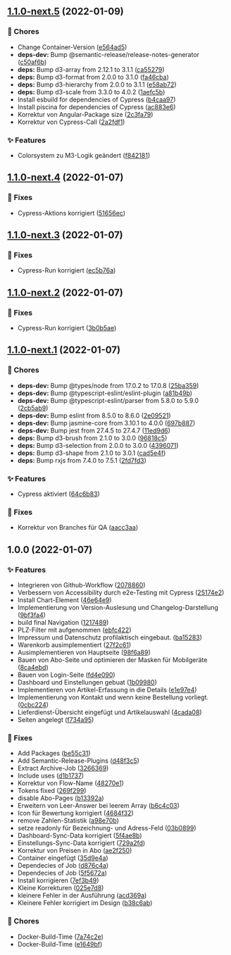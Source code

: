 ## [1.1.0-next.5](https://github.com/DailyBreakfast/www/compare/v1.1.0-next.4...v1.1.0-next.5) (2022-01-09)


### :repeat: Chores

* Change Container-Version ([e564ad5](https://github.com/DailyBreakfast/www/commit/e564ad56145b67e4735260cb9fa427ad66281162))
* **deps-dev:** Bump @semantic-release/release-notes-generator ([c50af6b](https://github.com/DailyBreakfast/www/commit/c50af6bc00a454e09d73a384c9afc5296a95fa07))
* **deps:** Bump d3-array from 2.12.1 to 3.1.1 ([ca55279](https://github.com/DailyBreakfast/www/commit/ca55279cfeb465d74b98713ea52c8ba267e2dd88))
* **deps:** Bump d3-format from 2.0.0 to 3.1.0 ([fa46cba](https://github.com/DailyBreakfast/www/commit/fa46cba3939eb2adcfa86ed17c1ee1c329b4ad9d))
* **deps:** Bump d3-hierarchy from 2.0.0 to 3.1.1 ([e58ab72](https://github.com/DailyBreakfast/www/commit/e58ab72233d2e3b27b97f6f4c919d3cfe1b5caa5))
* **deps:** Bump d3-scale from 3.3.0 to 4.0.2 ([1aefc5b](https://github.com/DailyBreakfast/www/commit/1aefc5bac09fb39c599b5cd5d0c2dcd4aeb914ee))
* Install esbuild for dependencies of Cypress ([b4caa97](https://github.com/DailyBreakfast/www/commit/b4caa97a227102e8810b47b04cc52a690462676e))
* Install piscina for dependencies of Cypress ([ac883e6](https://github.com/DailyBreakfast/www/commit/ac883e6e3287b390af791b1d9e57faeb73a98396))
* Korrektur von Angular-Package size ([2c3fa79](https://github.com/DailyBreakfast/www/commit/2c3fa79998c0b2040ce27a78e6b7a1a2a747b99f))
* Korrektur von Cypress-Call ([2a2fdf1](https://github.com/DailyBreakfast/www/commit/2a2fdf1e01668acffd7ae55a50fd292643a5d14b))


### :sparkles: Features

* Colorsystem zu M3-Logik geändert ([f842181](https://github.com/DailyBreakfast/www/commit/f8421810351236eeb5927374ab923a97c74facfa))

## [1.1.0-next.4](https://github.com/DailyBreakfast/www/compare/v1.1.0-next.3...v1.1.0-next.4) (2022-01-07)


### :bug: Fixes

* Cypress-Aktions korrigiert ([51656ec](https://github.com/DailyBreakfast/www/commit/51656ecee210d181f7c01d11ad1b4f360dc5f27b))

## [1.1.0-next.3](https://github.com/DailyBreakfast/www/compare/v1.1.0-next.2...v1.1.0-next.3) (2022-01-07)


### :bug: Fixes

* Cypress-Run korrigiert ([ec5b76a](https://github.com/DailyBreakfast/www/commit/ec5b76abfacbfbcacd73d033c05e0d3ca846f8ed))

## [1.1.0-next.2](https://github.com/DailyBreakfast/www/compare/v1.1.0-next.1...v1.1.0-next.2) (2022-01-07)


### :bug: Fixes

* Cypress-Run korrigiert ([3b0b5ae](https://github.com/DailyBreakfast/www/commit/3b0b5ae7ece4507dda97380399d77e0dd67811f6))

## [1.1.0-next.1](https://github.com/DailyBreakfast/www/compare/v1.0.0...v1.1.0-next.1) (2022-01-07)


### :repeat: Chores

* **deps-dev:** Bump @types/node from 17.0.2 to 17.0.8 ([25ba359](https://github.com/DailyBreakfast/www/commit/25ba359b0e18bf5d64bfa4750eae38325ae5ed43))
* **deps-dev:** Bump @typescript-eslint/eslint-plugin ([a81b49b](https://github.com/DailyBreakfast/www/commit/a81b49b38c13374d90c2c879e067b0695df33c46))
* **deps-dev:** Bump @typescript-eslint/parser from 5.8.0 to 5.9.0 ([2cb5ab9](https://github.com/DailyBreakfast/www/commit/2cb5ab97f33dc191b6ba4bf04f58cdd85889ad5b))
* **deps-dev:** Bump eslint from 8.5.0 to 8.6.0 ([2e09521](https://github.com/DailyBreakfast/www/commit/2e09521037920ebe1fdd6ed255db07af8f3eccd5))
* **deps-dev:** Bump jasmine-core from 3.10.1 to 4.0.0 ([697b887](https://github.com/DailyBreakfast/www/commit/697b8877468d74c4203f1a8b5d97bd965270242e))
* **deps-dev:** Bump jest from 27.4.5 to 27.4.7 ([11ed9d6](https://github.com/DailyBreakfast/www/commit/11ed9d6af9ee51de1c59172df05e82a1bfb7389e))
* **deps:** Bump d3-brush from 2.1.0 to 3.0.0 ([96818c5](https://github.com/DailyBreakfast/www/commit/96818c5984108694553cb3c6af8cb0265a3c74b3))
* **deps:** Bump d3-selection from 2.0.0 to 3.0.0 ([4396071](https://github.com/DailyBreakfast/www/commit/4396071f2f0027822be8b0007a05e3516f9d6100))
* **deps:** Bump d3-shape from 2.1.0 to 3.0.1 ([cad5e4f](https://github.com/DailyBreakfast/www/commit/cad5e4fd09ec4349b03600bd566d4a9152034446))
* **deps:** Bump rxjs from 7.4.0 to 7.5.1 ([2fd7fd3](https://github.com/DailyBreakfast/www/commit/2fd7fd3fd9a61189342b8ac95ecc3d9143487e7e))


### :sparkles: Features

* Cypress aktiviert ([64c6b83](https://github.com/DailyBreakfast/www/commit/64c6b83e20f7cc63b039228101740dd67601e616))


### :bug: Fixes

* Korrektur von Branches für QA ([aacc3aa](https://github.com/DailyBreakfast/www/commit/aacc3aa4dbf3c6340d2a869200cfd6e955550d49))

## 1.0.0 (2022-01-07)


### :sparkles: Features

* Integrieren von Github-Workflow ([2078860](https://github.com/DailyBreakfast/www/commit/2078860b1c0a972755ea87ccc633326e3a4c5bc3))
* Verbessern von Accessibility durch e2e-Testing mit Cypress ([25174e2](https://gitlab.com/dailybreakfast/client/commit/25174e2f88cad8cc22b22e241a2a3496366b425f))
* Install Chart-Element ([46e64e9](https://gitlab.com/dailybreakfast/client/commit/46e64e97ab1f52eb0f81a674bfd5f3663b9dd9d8))
* Implementierung von Version-Auslesung und Changelog-Darstellung ([9bf3fa4](https://gitlab.com/dailybreakfast/client/commit/9bf3fa4e7301eeb49f347a48016fd931872dd5e6))
* build final Navigation ([1217489](https://gitlab.com/dailybreakfast/client/commit/12174895f984c08829c88edf60f0895e8e9c2a1f))
* PLZ-Filter mit aufgenommen ([ebfc422](https://gitlab.com/dailybreakfast/client/commit/ebfc4225f2713365e8c61864a1bdb8519630156b))
* Impressum und Datenschutz profilaktisch eingebaut. ([ba15283](https://gitlab.com/dailybreakfast/client/commit/ba15283006a84dec00218c260f44b97ae51477a8))
* Warenkorb ausimplementiert ([27f2c61](https://gitlab.com/dailybreakfast/client/commit/27f2c61d9fe2a22eb4f2f37e29d61c0f66f6202d))
* Ausimplementieren von Hauptseite ([98f6a89](https://gitlab.com/dailybreakfast/client/commit/98f6a89a4784f16abf86b2d8f11cf7a779cb0279))
* Bauen von Abo-Seite und optimieren der Masken für Mobilgeräte ([8ca4ebd](https://gitlab.com/dailybreakfast/client/commit/8ca4ebdd37455260c5ec280058ffa700376be855))
* Bauen von Login-Seite ([fd4e090](https://gitlab.com/dailybreakfast/client/commit/fd4e09035164e26983e384224e14a097d8698a9b))
* Dashboard und Einstellungen gebuat ([1b09980](https://gitlab.com/dailybreakfast/client/commit/1b09980fc002b7eb90546f004b6fbc88d8e0319d))
* Implementieren von Artikel-Erfassung in die Details ([e1e97e4](https://gitlab.com/dailybreakfast/client/commit/e1e97e4d564bbb787bb2aa3f22aa8f683673a78e))
* Implementierung von Kontakt und wenn keine Bestellung vorliegt. ([0cbc224](https://gitlab.com/dailybreakfast/client/commit/0cbc2248cb1d15854e54e239eff11e69b2d3046a))
* Lieferdienst-Übersicht eingefügt und Artikelauswahl ([4cada08](https://gitlab.com/dailybreakfast/client/commit/4cada08d3d1504c5d8d4edd61e6e3d67eeaedbe5))
* Seiten angelegt ([f734a95](https://gitlab.com/dailybreakfast/client/commit/f734a9570c67756edfc806811b78fd135a0a0027))


### :bug: Fixes

* Add Packages ([be55c31](https://github.com/DailyBreakfast/www/commit/be55c312b9ae5e3a1d7c35b90678c9f360573248))
* Add Semantic-Release-Plugins ([d48f3c5](https://github.com/DailyBreakfast/www/commit/d48f3c5cf30d1ca126b793a450c4858f00c0b137))
* Extract Archive-Job ([3266369](https://github.com/DailyBreakfast/www/commit/3266369bf1505d34133cf772fc0e5bccc383762e))
* Include uses ([d1b1737](https://github.com/DailyBreakfast/www/commit/d1b1737a83f32cb0578da613343e86c0dce38118))
* Korrektur von Flow-Name ([48270e1](https://github.com/DailyBreakfast/www/commit/48270e17f5092d20ba28f4df7f52a8e5bbe9c020))
* Tokens fixed ([269f299](https://github.com/DailyBreakfast/www/commit/269f2993e9a6fca8b1316d21b6f6e005bb7fc180))
* disable Abo-Pages ([b13392a](https://gitlab.com/dailybreakfast/client/commit/b13392a589aa064416dcec8f5f50abc342eeec08))
* Erweitern von Leer-Answer bei leerem Array ([b6c4c03](https://gitlab.com/dailybreakfast/client/commit/b6c4c038767f6381a82cd28be4013e93571b9bda))
* Icon für Bewertung korrigiert ([4684f32](https://gitlab.com/dailybreakfast/client/commit/4684f32b0f0c6e811a1618b33d0d316bf3c20d50))
* remove Zahlen-Statistik ([a98e70b](https://gitlab.com/dailybreakfast/client/commit/a98e70b5e76a83c6bcc3e3363990f2d7f5bd0104))
* setze readonly für Bezeichnung- und Adress-Feld ([03b0899](https://gitlab.com/dailybreakfast/client/commit/03b0899ab8a01825d29148ac2e4ff477dddfa44b))
* Dashboard-Sync-Data korrigiert ([5f4ae8b](https://gitlab.com/dailybreakfast/client/commit/5f4ae8b44e2e46f8f18448ac0c7733de2ba75649))
* Einstellungs-Sync-Data korrigiert ([729a2fd](https://gitlab.com/dailybreakfast/client/commit/729a2fdb8eabfc9ae19a773f9cd1215fdf583d56))
* Korrektur von Preisen in Abo ([ae2f250](https://gitlab.com/dailybreakfast/client/commit/ae2f25024ecc56ecf8fc75586988aa120ce1b077))
* Container eingefügt ([35d9e4a](https://gitlab.com/dailybreakfast/client/commit/35d9e4a45a288c155799fe3f5f064bae88879285))
* Dependecies of Job ([d876c4a](https://gitlab.com/dailybreakfast/client/commit/d876c4ac2b41f1d67015c4c19fb34c09a12157a5))
* Dependecies of Job ([5f5672a](https://gitlab.com/dailybreakfast/client/commit/5f5672a924606e6b3069990e1bde9fd7d817f707))
* Install korrigieren ([7ef3b49](https://gitlab.com/dailybreakfast/client/commit/7ef3b49ef51b7849da8d12737c6a9e5bf944a8cc))
* Kleine Korrekturen ([025e7d8](https://gitlab.com/dailybreakfast/client/commit/025e7d835699dbb96de7331eabb39aa9fbc7f8d3))
* kleinere Fehler in der Ausführung ([acd369a](https://gitlab.com/dailybreakfast/client/commit/acd369af755819c60ac9a4978b7022207079dfc3))
* Kleinere Fehler korrigiert im Design ([b38c6ab](https://gitlab.com/dailybreakfast/client/commit/b38c6aba416242a575a98f06206c00eeca07e2df))


### :repeat: Chores

* Docker-Build-Time ([7a74c2e](https://gitlab.com/dailybreakfast/client/commit/7a74c2e95d743edfb9e44d87d4d395f3146bb314))
* Docker-Build-Time ([e1649bf](https://gitlab.com/dailybreakfast/client/commit/e1649bff31f30c31f0ffb3ee09800dd54df0c99f))
